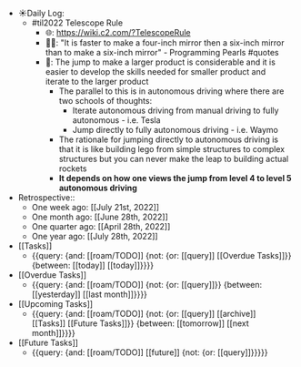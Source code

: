- ☀️Daily Log:
    - #til2022 Telescope Rule
        - 🌐: https://wiki.c2.com/?TelescopeRule
        - 💁‍♂️: "It is faster to make a four-inch mirror then a six-inch mirror than to make a six-inch mirror" - Programming Pearls #quotes
        - 🤔: The jump to make a larger product is considerable and it is easier to develop the skills needed for smaller product and iterate to the larger product
            - The parallel to this is in autonomous driving where there are two schools of thoughts:
                - Iterate autonomous driving from manual driving to fully autonomous - i.e. Tesla
                - Jump directly to fully autonomous driving - i.e. Waymo
            - The rationale for jumping directly to autonomous driving is that it is like building lego from simple structures to complex structures but you can never make the leap to building actual rockets
            - __It depends on how one views the jump from level 4 to level 5 autonomous driving__
- Retrospective::
    - One week ago: [[July 21st, 2022]]
    - One month ago: [[June 28th, 2022]]
    - One quarter ago: [[April 28th, 2022]]
    - One year ago: [[July 28th, 2022]]
- [[Tasks]]
    - {{query: {and: [[roam/TODO]] {not: {or: [[query]] [[Overdue Tasks]]}} {between: [[today]] [[today]]}}}}
- [[Overdue Tasks]]
    - {{query: {and: [[roam/TODO]] {not: {or: [[query]]}} {between: [[yesterday]] [[last month]]}}}}
- [[Upcoming Tasks]]
    - {{query: {and: [[roam/TODO]] {not: {or: [[query]] [[archive]] [[Tasks]] [[Future Tasks]]}} {between: [[tomorrow]] [[next month]]}}}}
- [[Future Tasks]]
    - {{query: {and: [[roam/TODO]] [[future]] {not: {or: [[query]]}}}}}
